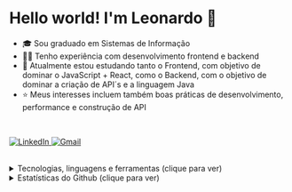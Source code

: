 <h1>Hello world! I'm Leonardo 👋</h1>

<ul>
<li>🎓 Sou graduado em Sistemas de Informação</li>
<li>👨‍💻 Tenho experiência com desenvolvimento frontend e backend</li>
<li>🧠 Atualmente estou estudando tanto o Frontend, com objetivo de dominar o JavaScript + React, como o Backend, com o objetivo de dominar a criação de API´s e a linguagem Java</li>
<li>⭐ Meus interesses incluem também boas práticas de desenvolvimento, performance e construção de API</li>
</ul>
<br>

<p>
	<a href="https://www.linkedin.com/in/leonardo-fernandes-289848197/" target="_blank">
		<img src="https://img.shields.io/badge/linkedin-0077B5?style=for-the-badge&logo=linkedin&logoColor=white" alt="LinkedIn">
	</a>
	<a href="mailto:leofernandesld@hotmail.com" target="_blank">
		<img src="https://img.shields.io/badge/e--mail-D14836?style=for-the-badge&logo=gmail&logoColor=white" alt="Gmail">
	</a>
</p>

<br>
<details>
<summary>Tecnologias, linguagens e ferramentas (clique para ver)</summary>
<ul>
<br>
		
> Linguagens e Ferramentos que uso ou já usei:
<img alt="React" src="https://img.shields.io/badge/React-20232A?style=for-the-badge&logo=react&logoColor=61DAFB">
<img alt="JavaScript" src="https://img.shields.io/badge/JavaScript-20232A?style=for-the-badge&logo=javascript&logoColor=F7DF1E">
<img alt="Git" src="https://img.shields.io/badge/Git-20232A?style=for-the-badge&logo=git&logoColor=F05032">
<img alt="HTML5" src="https://img.shields.io/badge/HTML5-20232A?style=for-the-badge&logo=html5&logoColor=E34F26">
<img alt="CSS3" src="https://img.shields.io/badge/CSS3-20232A?style=for-the-badge&logo=css3&logoColor=1572B6">
<img alt="PHP" src="https://img.shields.io/badge/PHP-20232A?style=for-the-badge&logo=php&logoColor=777BB4">
<img alt="Bootstrap" src="https://img.shields.io/badge/Bootstrap-20232A?style=for-the-badge&logo=bootstrap&logoColor=563D7C">
<img alt="Redux" src="https://img.shields.io/badge/Redux-20232A?style=for-the-badge&logo=redux&logoColor=593D88">
<img alt="JQUery" src="https://img.shields.io/badge/jQuery-20232A?style=for-the-badge&logo=jquery&logoColor=0769AD">
<img alt="Python" src="https://img.shields.io/badge/Python-20232A?style=for-the-badge&logo=python&logoColor=14354C"/>
<img alt="Figma" src="https://img.shields.io/badge/Figma-20232A.svg?style=for-the-badge&logo=figma&logoColor=F24D1D">
<img alt="Docker" src="https://img.shields.io/badge/Docker-20232A.svg?style=for-the-badge&logo=docker&logoColor=%230db7ed">
<img alt="Node.js" src="https://img.shields.io/badge/Node.js-20232A?style=for-the-badge&logo=node.js&logoColor=43853D"/>
<img alt="Styled Components" src="https://img.shields.io/badge/Styled--Components-20232A?style=for-the-badge&logo=styled-components&logoColor=DB7093">	
</ul>
</details>

<details>
<summary>Estatísticas do Github (clique para ver)</summary>
<br />
<ul>

<p align="left">
	<img align="center"  src="https://github-readme-stats.vercel.app/api?username=LeoRangel&locale=pt-br&show_icons=true&hide_border=true&theme=react&count_private=true&hide=stars" alt="LeoRangel's stats" height="130"/>
	<img align="center"  alt="LeoRangel's streak" src="https://github-readme-streak-stats.herokuapp.com/?user=LeoRangel&locale=pt-br&theme=react&hide_border=true&count_private=true" height="130"/>
	<img align="center"  src="https://github-readme-stats.vercel.app/api/top-langs?username=LeoRangel&show_icons=true&locale=pt-br&layout=compact&theme=react&hide_border=true&count_private=true" alt="LeoRangel's stats" height="130"/>
</p>

</ul>
</details>
